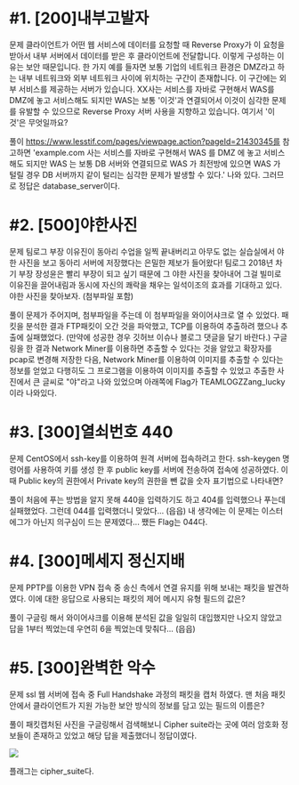 ﻿# #1. [200]내부고발자
문제
클라이언트가 어떤 웹 서비스에 데이터를 요청할 때 Reverse Proxy가 이 요청을 받아서 내부 서버에서 데이터를 받은 후 클라이언트에 전달합니다.
이렇게 구성하는 이유는 보안 때문입니다.
한 가지 예를 들자면 보통 기업의 네트워크 환경은 DMZ라고 하는 내부 네트워크와 외부 네트워크 사이에 위치하는 구간이 존재합니다.
이 구간에는 외부 서비스를 제공하는 서버가 있습니다.
XX사는 서비스를 자바로 구현해서 WAS를 DMZ에 놓고 서비스해도 되지만 WAS는 보통 '이것'과 연결되어서 이것이 심각한 문제를 유발할 수 있으므로 Reverse Proxy 서버 사용을 지향하고 있습니다.
여기서 '이것'은 무엇일까요?

풀이
https://www.lesstif.com/pages/viewpage.action?pageId=21430345를 참고하면 'example.com 사는 서비스를 자바로 구현해서 WAS 를 DMZ 에 놓고 서비스해도 되지만 WAS 는 보통 DB 서버와 연결되므로 WAS 가 최전방에 있으면 WAS 가 털릴 경우 DB 서버까지 같이 털리는 심각한 문제가 발생할 수 있다.' 나와 있다.
그러므로 정답은 database_server이다.

# #2. [500]야한사진
문제
팀로그 부장 이유진이 동아리 수업을 일찍 끝내버리고 아무도 없는 실습실에서 야한 사진을 보고 동아리 서버에 저장했다는 은밀한 제보가 들어왔다!
팀로그 2018년 차기 부장 장성윤은 빨리 부장이 되고 싶기 때문에 그 야한 사진을 찾아내어 그걸 빌미로 이유진을 끌어내림과 동시에 자신의 쾌락을 채우는 일석이조의 효과를 기대하고 있다.
야한 사진을 찾아보자. (첨부파일 포함)

풀이
문제가 주어지며, 첨부파일을 주는데 이 첨부파일을 와이어샤크로 열 수 있었다. 패킷을 분석한 결과 FTP패킷이 오간 것을 파악했고, TCP를 이용하여 추출하려 했으나 추출에 실패했었다. (만약에 성공한 경우 깃허브 이슈나 블로그 댓글을 달기 바란다.)
구글링을 한 결과 Network Miner를 이용하면 추출할 수 있다는 것을 알았고 확장자를 pcap로 변경해 저장한 다음, Network Miner를 이용하여 이미지를 추출할 수 있다는 정보를 얻었고 다행히도 그 프로그램을 이용하여 이미지를 추출할 수 있었고
추출한 사진에서 큰 글씨로 "야"라고 나와 있었으며 아래쪽에 Flag가 TEAMLOGZZang_lucky이라 나와있다.

# #3. [300]열쇠번호 440
문제
CentOS에서 ssh-key를 이용하여 원격 서버에 접속하려고 한다.
ssh-keygen 명령어를 사용하여 키를 생성 한 후 public key를 서버에 전송하여 접속에 성공하였다.
이때 Public key의 권한에서 Private key의 권한을 뺀 값을 숫자 표기법으로 나타내면?

풀이
처음에 푸는 방법을 알지 못해 440을 입력하기도 하고 404를 입력했으나 푸는데 실패했었다. 그런데 044를 입력했더니 맞았다... (읍읍)
내 생각에는 이 문제는 이스터에그가 아닌지 의구심이 드는 문제였다...
쨌든 Flag는 044다.

# #4. [300]메세지 정신지배
문제
PPTP를 이용한 VPN 접속 중 송신 측에서 연결 유지를 위해 보내는 패킷을 발견하였다.
이에 대한 응답으로 사용되는 패킷의 제어 메시지 유형 필드의 값은?

풀이
구글링 해서 와이어샤크를 이용해 분석된 값을 일일히 대입했지만 나오지 않았고 답을 1부터 찍었는데 우연히 6을 찍었는데 맞춰다... (읍읍)

# #5. [300]완벽한 악수
문제
ssl 웹 서버에 접속 중 Full Handshake 과정의 패킷을 캡처 하였다.
맨 처음 패킷 안에서 클라이언트가 지원 가능한 보안 방식의 정보를 담고 있는 필드의 이름은?

풀이
패킷캡처된 사진을 구글링해서 검색해보니 Cipher suite라는 곳에 여러 암호화 정보들이 존재하고 있었고 해당 답을 제출했더니 정답이였다.
<p><img src="http://cfile239.uf.daum.net/image/2339D24750ED26B62F96FE"></p>
플래그는 cipher_suite다.

